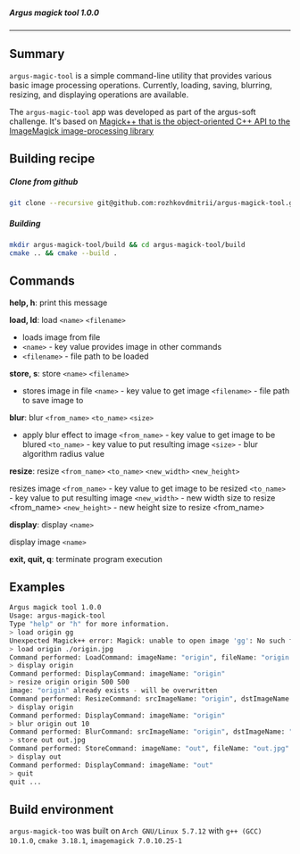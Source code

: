##### Argus magick tool 1.0.0 
---

## Summary

`argus-magic-tool` is a simple command-line utility that provides various basic image processing operations. Currently, loading, saving, blurring, resizing, and displaying operations are available.

The `argus-magic-tool` app was developed as part of the argus-soft challenge. It's based on [Magick++ that is the object-oriented C++ API to the ImageMagick image-processing library](https://imagemagick.org/Magick++/)

## Building recipe

##### Clone from github
```bash
git clone --recursive git@github.com:rozhkovdmitrii/argus-magick-tool.git
```
##### Building
```bash
mkdir argus-magick-tool/build && cd argus-magick-tool/build
cmake .. && cmake --build .
```

## Commands

**help, h**:       print this message

**load, ld**: load `<name>` `<filename> `

- loads image from file
- `<name>` - key value provides image in other commands
- `<filename>` - file path to be loaded

**store, s**: store `<name>` `<filename>`

- stores image in file
`<name>` - key value to get image
`<filename>` - file path to save image to

**blur**:       blur `<from_name>` `<to_name>` `<size>`

- apply blur effect to image
`<from_name>` - key value to get image to be blured
`<to_name>` - key value to put resulting image
`<size>` - blur algorithm radius value

**resize**:   resize `<from_name>` `<to_name>` `<new_width>` `<new_height>`

resizes image
`<from_name>` - key value to get image to be resized
`<to_name>` - key value to put resulting image
`<new_width>` - new width size to resize <from_name>
`<new_height>` - new height size to resize <from_name>

**display**: display `<name>`

display image `<name>`

**exit, quit, q**: terminate program execution

## Examples

```bash
Argus magick tool 1.0.0
Usage: argus-magick-tool
Type "help" or "h" for more information.
> load origin gg
Unexpected Magick++ error: Magick: unable to open image 'gg': No such file or directory @ error/blob.c/OpenBlob/3537
> load origin ./origin.jpg
Command performed: LoadCommand: imageName: "origin", fileName: "origin.jpg"
> display origin
Command performed: DisplayCommand: imageName: "origin"
> resize origin origin 500 500
image: "origin" already exists - will be overwritten
Command performed: ResizeCommand: srcImageName: "origin", dstImageName: "origin", newWidth: 500, newHeight: 500
> display origin
Command performed: DisplayCommand: imageName: "origin"
> blur origin out 10
Command performed: BlurCommand: srcImageName: "origin", dstImageName: "out", blurSize: 10
> store out out.jpg
Command performed: StoreCommand: imageName: "out", fileName: "out.jpg"
> display out
Command performed: DisplayCommand: imageName: "out"
> quit
quit ...
```

## Build environment

`argus-magick-too` was built on `Arch GNU/Linux 5.7.12` with `g++ (GCC) 10.1.0`, `cmake 3.18.1`, `imagemagick 7.0.10.25-1`